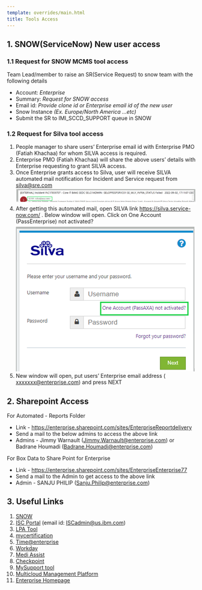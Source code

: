 ```yaml
---
template: overrides/main.html
title: Tools Access
---
```


## 1. SNOW(ServiceNow) New user access
### 1.1 Request for SNOW MCMS tool access

Team Lead/member to raise an SR(Service Request) to snow team with the following details

 * Account: <i>Enterprise</i>
 * Summary: <i>Request for SNOW access</i>
 * Email id: <i>Provide clone id or Enterprise email id of the new user</i>
 * Snow Instance <i>(Ex. Europe/North America ...etc)</i>
 * Submit the SR to IMI_SCCD_SUPPORT queue in SNOW

### 1.2 Request for Silva tool access

  1.	People manager to share users’ Enterprise email id with Enterprise PMO (Fatiah Khachaa) for whom SILVA access is required.
  2.	Enterprise PMO (Fatiah Khachaa) will share the above users’ details with Enterprise requesting to grant SILVA access.
  3.	Once Enterprise grants access to Silva, user will receive SILVA automated mail notification for Incident and Service request from silva@sre.com
      ![CACF](../service/assets/images/silva.png)
  4.	After getting this automated mail, open SILVA link https://silva.service-now.com/ . Below window will open. Click on One Account (PassEnterprise) not activated?
      ![CACF](../service/assets/images/silva1.png)
  5.	New window will open, put users’ Enterprise email address ( xxxxxxx@enterprise.com) and press NEXT

## 2. Sharepoint Access

   For Automated  - Reports Folder 

   * Link - https://enterprise.sharepoint.com/sites/EnterpriseReportdelivery
   * Send a mail to the below admins to access the above link
   * Admins - Jimmy Warnault (Jimmy.Warnault@enterprise.com) or Badrane Houmadi (Badrane.Houmadi@enterprise.com)

For Box Data to Share Point for Enterprise

  * Link - https://enterprise.sharepoint.com/sites/EnterpriseEnterprise77 
  * Send a mail to the Admin to get access to the above link
  * Admin - SANJU PHILIP (Sanju.Philip@enterprise.com)

## 3. Useful Links

 1. <a href="https://ibmimieu.service-now.com/nav_to.do?uri=%2Fhome.do" target="_blank">SNOW</a>  
 2. <a href="https://www.ibm.com/services/connect/portal/" target="_blank">ISC Portal</a>   (email id: ISCadmin@us.ibm.com)
 3. <a href="https://ppydalinmbz01.sl.bluecloud.ibm.com/services/in/lpa/doPQALogin.action?param=x" target="_blank">LPA Tool</a>
 4. <a href="https://mycertifications.v6fusion.com/" target="_blank">mycertification</a>
 5. <a href="https://time.ibm.com/week" target="_blank">Time@enterprise</a>
 6. <a href="https://wd5.myworkday.com/enterprise/d/home.htmld" target="_blank">Workday</a> 
 7. <a href="https://portal.mediassist.in/Home.aspx" target="_blank">Medi Assist</a>
 8. <a href="https://cloud.workhuman.com/conversations/?client=enterprise&setCAG=false#/enterprise/16909975/dashboard" target="_blank">Checkpoint</a>
 9. <a href="https://www.ibm.com/mysupport/s/my-cases?language=en_US" target="_blank">MySupport tool</a>
 10. <a href="https://kcmp-sre-cloud-fra.multicloud-ibm.com/privacy" target="_blank">Multicloud Management Platform</a>
 11. <a href="https://enterprise.sharepoint.com/" target="_blank">Enterprise Homepage </a>


